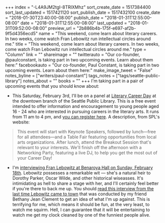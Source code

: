 +++
index = "-L4A9JM2tgI-8TRIXMhz"
sort_create_date = 1517384400
sort_last_updated = 1517421120
sort_publish_date = 1517432100
create_date = "2018-01-30T23:40:00-08:00"
publish_date = "2018-01-31T12:55:00-08:00"
date = "2018-01-31T12:55:00-08:00"
last_updated = "2018-01-31T09:52:00-08:00"
preview_url = "2b886b4b-175f-e697-af2b-9f5d4356ecd5"
name = "This weekend, come learn about literary careers. In two weeks, come watch Fran Lebowitz run intellectual circles around me."
title = "This weekend, come learn about literary careers. In two weeks, come watch Fran Lebowitz run intellectual circles around me."
type = "Column"
link = ""
shareimage = ""
twitterauto = "Our co-founder, @paulconstant, is taking part in two upcoming events. Learn about them here:"
facebookauto = "Our co-founder, Paul Constant, is taking part in two upcoming events. Learn about them here:"
make_image_tweet = "False"
notes_byline = ["writers/paul-constant"]
tags_notes = ["tags/seattle-public-library"]
notes_about = ""
books = ""
+++
I'm taking part in a pair of upcoming events that you should know about:

* This Saturday, February 3rd, I'll be on a panel at [Literary Career Day](http://www.spl.org/calendar-of-events?trumbaEmbed=view%3Devent%26eventid%3D126388054) at the downtown branch of the Seattle Public Library. This is a free event intended to offer information and encouragement to young people aged 16 - 24 who are interested in pursuing careers in the literary arts. It runs from 11 am to 4 pm, and [you can register here](https://onereel.org/literarycareerday). A description, from SPL's website:

<blockquote>This event will start with Keynote Speakers, followed by lunch—free for all attendees—and a Table Fair featuring opportunities from local arts organizations. After lunch, attend the Breakout Session that's relevant to your interests. We'll finish off the afternoon with a Networking Party, featuring a live DJ, to help you get the most out of your Career Day!</blockquote>

* I'm [interviewing Fran Lebowitz at Benaroya Hall on Sunday, February 18th](https://www.seattlesymphony.org/concerttickets/calendar/2017-2018/live-at-bh/benaroyahall/fran-lebowitz). Lebowitz possesses a remarkable wit — she's a natural heir to Dorothy Parker, Oscar Wilde, and other historical wiseasses. It's intimidating as hell to share a stage with her, and I'll certainly feel better if you're there to back me up. You should [read this interview from the last time Lebowitz came to town](https://www.thestranger.com/seattle/she-is-not-amused/Content?oid=12813434) that was conducted by my friend Bethany Jean Clement to get an idea of what I'm up against. This is terrifying for me, which means it should be fun, at the very least, to watch me squirm. Hell, I can guarantee that it will be entertaining to watch me get my clock cleaned by one of the funniest people alive.